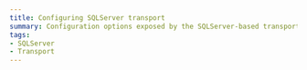 ```yaml
---
title: Configuring SQLServer transport
summary: Configuration options exposed by the SQLServer-based transport
tags:
- SQLServer
- Transport
---
```


